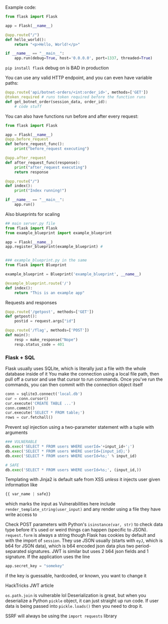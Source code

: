 Example code:
```python
from flask import Flask

app = Flask(__name__)

@app.route("/")
def hello_world():
	return "<p>Hello, World!</p>"

if __name__ == "__main__":
	app.run(debug=True, host='0.0.0.0', port=1337, threaded=True)
```
`pip install flask`
debug on is BAD in production

You can use any valid HTTP endpoint, and you can even have variable paths:
```python
@app.route('api/botnet-orders/<int:order_id>', methods=['GET'])
@token_required # runs token required before the function runs
def get_botnet_order(session_data, order_id):
	# code stuff
```

You can also have functions run before and after every request:
```python
from flask import Flask

app = Flask(__name__)
@app.before_request
def before_request_func():
	print("before_request executing")

@app.after_request
def after_request_func(response):
	print("after_request executing")
	return response

@app.route("/")
def index():
	print("Index running!")

if __name__ == "__main__":
	app.run()
```

Also blueprints for scaling
```Python
## main server.py file
from flask import Flask
from example_blueprint import example_blueprint

app = Flask(__name__)
app.register_blueprint(example_blueprint) #


### example_blueprint.py in the same 
from flask import Blueprint

example_blueprint = Blueprint('example_blueprint', __name__)

@example_blueprint.route('/')
def index():
	return "This is an example app"
```

Requests and responses
```python
@app.route('/getpost', methods=['GET'])
def getpost():
	postid = request.args["id"]

@app.route('/flag', methods=['POST'])
def main():
	resp = make_response("Nope")
	resp.status_code = 401
```

### Flask + SQL
Flask usually uses SQLite, which is literally just a file with the whole database inside of it
You make the connection using a local file path, then pull off a cursor and use that cursor to run commands. Once you've run the commands, you can then commit with the connection object itself
```python
conn = sqlite3.connect('local.db')
cur = conn.cursor()
cur.execute('CREATE TABLE ...')
conn.commit()
cur.execute('SELECT * FROM table;')
rows = cur.fetchall()
```

Prevent sql injection using a two-parameter statement with a tuple with arguments
```python
### VULNERABLE
db.exec('SELECT * FROM users WHERE userId='+input_id+';')
db.exec('SELECT * FROM users WHERE userId={input_id};')
db.exec('SELECT * FROM users WHERE userId=%s;' % input_id)

# SAFE
db.exec('SELECT * FROM users WHERE userId=%s;', (input_id,))
```

Templating with Jinja2 is default safe from XSS *unless* it injects user given information like 
```python
{{ var_name | safe}}
```
which marks the input as 
Vulnerabilities here include `render_template_string(user_input)` and any render using a file they have write access to

Check POST parameters with Python's `isinstance(var, str)` to check data type before it's used or weird things can happen (specific to JSON). `request.form` is always a string though
Flask has cookies by default and with the import of `session`. They use JSON usually (starts with `eyJ`, which is b64 for JSON data), which is b64 encoded json data plus two period-separated signatures. JWT is similar but uses 2 b64 json fields and 1 signature. If the application uses the line
```python
app.secret_key = "somekey"
```
if the key is guessable, hardcoded, or known, you want to change it

HackTricks JWT article

`os.path.join` is vulnerable lol
Deserialization is great, but when you deserialize a Python `pickle` object, it can just straight up run code. If user data is being passed into `pickle.loads()` then you need to drop it.

SSRF will always be using the `import requests` library